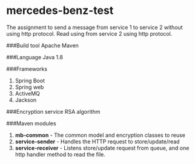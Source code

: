 # mercedes-benz-test
The assignment to send a message from service 1 to service 2 without using http protocol.
Read using from service 2 using http protocol.

###Build tool
Apache Maven

###Language
Java 1.8

###Frameworks
1. Spring Boot
2. Spring web
3. ActiveMQ
4. Jackson

###Encryption service
RSA algorithm

###Maven modules
1. **mb-common** - The common model and encryption classes to reuse
2. **service-sender** - Handles the HTTP request to store/update/read
3. **service-receiver** - Listens store/update request from queue, and one http handler method to read the file.



